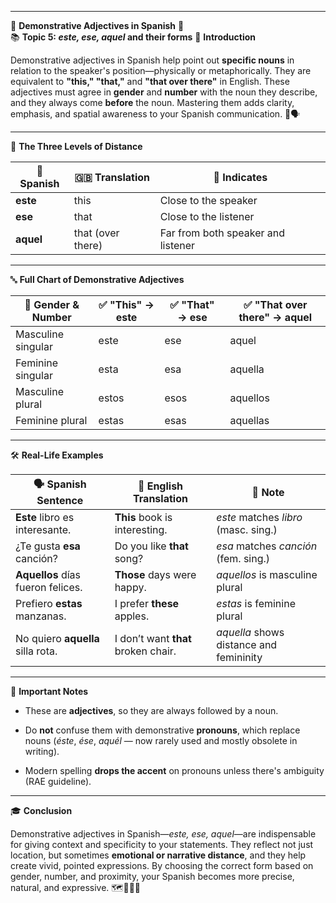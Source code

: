 
---
🌟 **Demonstrative Adjectives in Spanish** 🌟  
📚 **Topic 5: _este, ese, aquel_ and their forms**
📘 **Introduction**

Demonstrative adjectives in Spanish help point out **specific nouns** in relation to the speaker's position—physically or metaphorically. They are equivalent to **"this," "that,"** and **"that over there"** in English. These adjectives must agree in **gender** and **number** with the noun they describe, and they always come **before** the noun. Mastering them adds clarity, emphasis, and spatial awareness to your Spanish communication. 🧭🗣️

---

📏 **The Three Levels of Distance**

|📍 Spanish|🇬🇧 Translation|📌 Indicates|
|---|---|---|
|**este**|this|Close to the speaker|
|**ese**|that|Close to the listener|
|**aquel**|that (over there)|Far from both speaker and listener|

---

🔤 **Full Chart of Demonstrative Adjectives**

|👤 Gender & Number|✅ "This" → **este**|✅ "That" → **ese**|✅ "That over there" → **aquel**|
|---|---|---|---|
|Masculine singular|este|ese|aquel|
|Feminine singular|esta|esa|aquella|
|Masculine plural|estos|esos|aquellos|
|Feminine plural|estas|esas|aquellas|

---

🛠️ **Real-Life Examples**

|🗣️ Spanish Sentence|💬 English Translation|🧠 Note|
|---|---|---|
|**Este** libro es interesante.|**This** book is interesting.|_este_ matches _libro_ (masc. sing.)|
|¿Te gusta **esa** canción?|Do you like **that** song?|_esa_ matches _canción_ (fem. sing.)|
|**Aquellos** días fueron felices.|**Those** days were happy.|_aquellos_ is masculine plural|
|Prefiero **estas** manzanas.|I prefer **these** apples.|_estas_ is feminine plural|
|No quiero **aquella** silla rota.|I don’t want **that** broken chair.|_aquella_ shows distance and femininity|

---

🚨 **Important Notes**

- These are **adjectives**, so they are always followed by a noun.
    
- Do **not** confuse them with demonstrative **pronouns**, which replace nouns (_éste_, _ése_, _aquél_ — now rarely used and mostly obsolete in writing).
    
- Modern spelling **drops the accent** on pronouns unless there's ambiguity (RAE guideline).
    

---

🎓 **Conclusion**

Demonstrative adjectives in Spanish—_este, ese, aquel_—are indispensable for giving context and specificity to your statements. They reflect not just location, but sometimes **emotional or narrative distance**, and they help create vivid, pointed expressions. By choosing the correct form based on gender, number, and proximity, your Spanish becomes more precise, natural, and expressive. 🗺️💬🇪🇸
